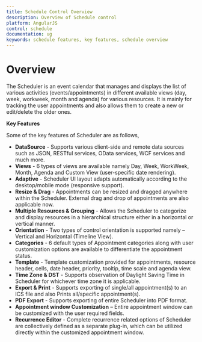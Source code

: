 ```yaml
---
title: Schedule Control Overview	
description: Overview of Schedule control
platform: AngularJS
control: schedule
documentation: ug
keywords: schedule features, key features, schedule overview 
---
```


# Overview

The Scheduler is an event calendar that manages and displays the list of various activities (events/appointments) in different available views (day, week, workweek, month and agenda) for various resources. It is mainly for tracking the user appointments and also allows them to create a new or edit/delete the older ones.

**Key Features**

Some of the key features of Scheduler are as follows,

* **DataSource** - Supports various client-side and remote data sources such as JSON, RESTful services, OData services, WCF services and much more.
* **Views** - 6 types of views are available namely Day, Week, WorkWeek, Month, Agenda and Custom View (user-specific date rendering).
* **Adaptive** - Scheduler UI layout adapts automatically according to the desktop/mobile mode (responsive support).
* **Resize & Drag** - Appointments can be resized and dragged anywhere within the Scheduler. External drag and drop of appointments are also applicable now.
* **Multiple Resources & Grouping** - Allows the Scheduler to categorize and display resources in a hierarchical structure either in a horizontal or vertical manner.
* **Orientation** - Two types of control orientation is supported namely – Vertical and Horizontal (Timeline View).
* **Categories** - 6 default types of Appointment categories along with user customization options are available to differentiate the appointment status.
* **Template** - Template customization provided for appointments, resource header, cells, date header, priority, tooltip, time scale and agenda view.
* **Time Zone & DST** - Supports observation of Daylight Saving Time in Scheduler for whichever time zone it is applicable.
* **Export & Print** - Supports exporting of single/all appointment(s) to an ICS file and also Prints all/specific appointment(s).
* **PDF Export** - Supports exporting of entire Scheduler into PDF format.
* **Appointment window Customization** – Entire appointment window can be customized with the user required fields.
* **Recurrence Editor** - Complete recurrence related options of Scheduler are collectively defined as a separate plug-in, which can be utilized directly within the customized appointment window.
